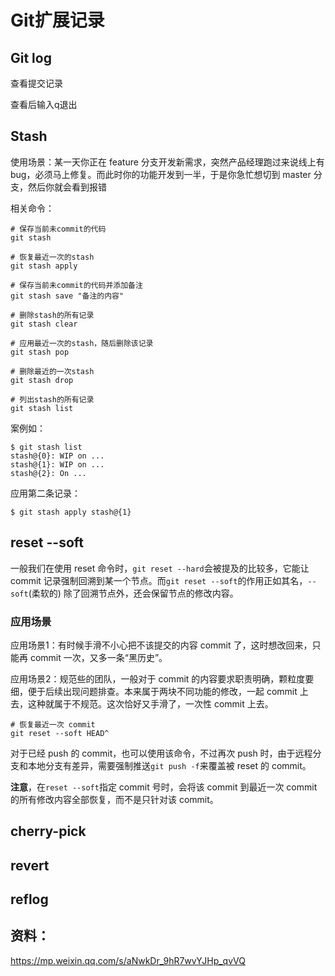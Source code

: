# Git扩展记录

## Git log

查看提交记录

查看后输入q退出

## Stash

使用场景：某一天你正在 feature 分支开发新需求，突然产品经理跑过来说线上有bug，必须马上修复。而此时你的功能开发到一半，于是你急忙想切到 master 分支，然后你就会看到报错

相关命令：

```
# 保存当前未commit的代码
git stash

# 恢复最近一次的stash
git stash apply

# 保存当前未commit的代码并添加备注
git stash save "备注的内容"

# 删除stash的所有记录
git stash clear

# 应用最近一次的stash，随后删除该记录
git stash pop

# 删除最近的一次stash
git stash drop

# 列出stash的所有记录
git stash list

```

案例如：

```
$ git stash list
stash@{0}: WIP on ...
stash@{1}: WIP on ...
stash@{2}: On ...
```

应用第二条记录：

```
$ git stash apply stash@{1}
```

## reset --soft

一般我们在使用 reset 命令时，`git reset --hard`会被提及的比较多，它能让 commit 记录强制回溯到某一个节点。而`git reset --soft`的作用正如其名，`--soft`(柔软的) 除了回溯节点外，还会保留节点的修改内容。

### 应用场景

应用场景1：有时候手滑不小心把不该提交的内容 commit 了，这时想改回来，只能再 commit 一次，又多一条“黑历史”。

应用场景2：规范些的团队，一般对于 commit 的内容要求职责明确，颗粒度要细，便于后续出现问题排查。本来属于两块不同功能的修改，一起 commit 上去，这种就属于不规范。这次恰好又手滑了，一次性 commit 上去。



```
# 恢复最近一次 commit
git reset --soft HEAD^
```

对于已经 push 的 commit，也可以使用该命令，不过再次 push 时，由于远程分支和本地分支有差异，需要强制推送`git push -f`来覆盖被 reset 的 commit。

**注意**，在`reset --soft`指定 commit 号时，会将该 commit 到最近一次 commit 的所有修改内容全部恢复，而不是只针对该 commit。





## cherry-pick



## revert



## reflog



## 资料：

https://mp.weixin.qq.com/s/aNwkDr_9hR7wvYJHp_qvVQ